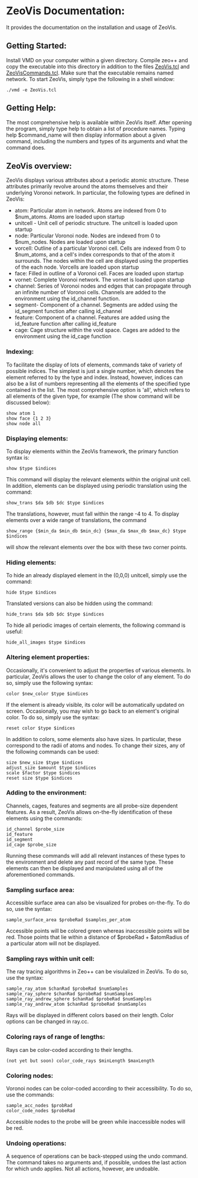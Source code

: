 # ZeoVis Documentation:
It provides the documentation on the installation and usage of ZeoVis.

## Getting Started:
Install VMD on your computer within a given directory. Compile zeo++ and copy the executable into this directory in addition to the files [ZeoVis.tcl](ZeoVis.tcl) and [ZeoVisCommands.tcl](ZeoVisCommands.tcl). Make sure that the executable remains named network.
To start ZeoVis, simply type the following in a shell window:
```
./vmd -e ZeoVis.tcl
```
## Getting Help:
The most comprehensive help is available within ZeoVis itself. After opening the program, simply type help to obtain
a list of procedure names. Typing help $command_name will then display information about a given command, including
the numbers and types of its arguments and what the command does.

## ZeoVis overview:
ZeoVis displays various attributes about a periodic atomic structure. These attributes primarily revolve around the atoms themselves and their underlying Voronoi network. In particular, the following types are defined in ZeoVis:

* atom: Particular atom in network. Atoms are indexed from 0 to $num_atoms. Atoms are loaded upon startup
* unitcell - Unit cell of periodic structure. The unitcell is loaded upon startup
* node: Particular Voronoi node. Nodes are indexed from 0 to $num_nodes. Nodes are loaded upon startup
* vorcell: Outline of a particular Voronoi cell. Cells are indexed from 0 to $num_atoms, and a cell's index corresponds to that of the atom it surrounds. The nodes within the cell are displayed using the properties of the each node.	    Vorcells are loaded upon startup
* face: Filled in outline of a Voronoi cell. Faces are loaded upon startup
* vornet: Complete Voronoi network. The vornet is loaded upon startup
* channel: Series of Voronoi nodes and edges that can propagate through an infinite number of Voronoi cells. Channels
are added to the environment using the id_channel function.
* segment- Component of a channel. Segments are added using the id_segment function after calling id_channel
* feature: Component of a channel. Features are added using the id_feature function after calling id_feature
* cage: Cage structure within the void space. Cages are added to the environment using the id_cage function


### Indexing:
To facilitate the display of lots of elements, commands take of variety of possible indices. The simplest is just a single number,	which denotes the element referred to by the type and index. Instead, however, indices can also be a list of numbers representing all the elements of the specified type contained in the list. The most comprehensive option is 'all', which refers to all elements of the given type, for example (The show command will be discussed below):
```
show atom 1
show face {1 2 3}
show node all
```

### Displaying elements:
To display elements within the ZeoVis framework, the primary function syntax is:
```
show $type $indices
```
This command will display the relevant elements within the original unit cell. In addition, elements can be displayed using periodic translation using the command:
```
show_trans $da $db $dc $type $indices
```
The translations, however, must fall within the range -4 to 4. To display elements over a wide range of translations, the command
```
show_range {$min_da $min_db $min_dc} {$max_da $max_db $max_dc} $type $indices  
```
will show the relevant elements over the box with these two corner points.

### Hiding elements:
To hide an already displayed element in the (0,0,0) unitcell, simply use the command:
```
hide $type $indices
```
Translated versions can also be hidden using the command:
```
hide_trans $da $db $dc $type $indices
```
To hide all periodic images of certain elements, the following command is useful:
```
hide_all_images $type $indices
```
### Altering element properties:
Occasionally, it's convenient to adjust the properties of various elements. In particular, ZeoVis allows the user to change the color of any element. To do so, simply use the following syntax:
```
color $new_color $type $indices
```
If the element is already visible, its color will be automatically updated on screen. Occasionally, you may wish to go back to an element's	original color. To do so, simply use the syntax:
```
reset color $type $indices
```
In addition to colors, some elements also have sizes. In particular, these correspond to the radii of atoms and nodes. To change their sizes, any of the following commands can be used:
```
size $new_size $type $indices
adjust_size $amount $type $indices
scale $factor $type $indices
reset size $type $indices
```
### Adding to the environment:
Channels, cages, features and segments are all probe-size dependent features. As a result, ZeoVis allows on-the-fly identification of these elements using the commands:
```
id_channel $probe_size
id_feature
id_segment
id_cage $probe_size
```
Running these commands will add all relevant instances of these types to the environment and delete any past record of the same type. These elements can then be displayed and manipulated using all of the aforementioned commands.

### Sampling surface area:
Accessible surface area can also be visualized for probes on-the-fly. To do so, use the syntax:
```
sample_surface_area $probeRad $samples_per_atom
```
Accessible points will be colored green whereas inaccessible points will be red. Those points that lie within a distance of
$probeRad + $atomRadius of a particular atom will not be displayed.

### Sampling rays within unit cell:
The ray tracing algorithms in Zeo++ can be visulalized in ZeoVis. To do so, use the syntax:
```
sample_ray_atom $chanRad $probeRad $numSamples
sample_ray_sphere $chanRad $probeRad $numSamples
sample_ray_andrew_sphere $chanRad $probeRad $numSamples
sample_ray_andrew_atom $chanRad $probeRad $numSamples
```
Rays will be displayed in different colors based on their length. Color options can be changed in ray.cc.

### Coloring rays of range of lengths:
Rays can be color-coded according to their lengths.
```
(not yet but soon) color_code_rays $minLength $maxLength
```

### Coloring nodes:
Voronoi nodes can be color-coded according to their accessibility. To do so, use the commands:
```
sample_acc_nodes $probRad
color_code_nodes $probeRad
```
Accessible nodes to the probe will be green while inaccessible nodes will be red.

### Undoing operations:
A sequence of operations can be back-stepped using the undo command. The command takes no arguments and, if possible,	undoes the last action for which undo applies. Not all actions, however, are undoable.
